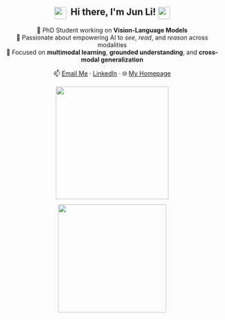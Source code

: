 <div align="center">
  <h2 style="font-size: 1.5em;">
    <img src="https://user-images.githubusercontent.com/74038190/226127923-0e8b7792-7b3c-462b-951b-63c96ba1a5af.gif" width="28" style="vertical-align: middle;" />
    &nbsp;Hi there, I'm <strong>Jun Li</strong>! 
    <img src="https://github.com/Anmol-Baranwal/Cool-GIFs-For-GitHub/assets/74038190/e4f28204-ea88-4364-a321-8330c3fbde6a" width="28" style="vertical-align: middle;" />
  </h2>

  <p>
    🌱 PhD Student working on <strong>Vision-Language Models</strong><br>
    💖 Passionate about empowering AI to <em>see</em>, <em>read</em>, and <em>reason</em> across modalities<br>
    🔭 Focused on <strong>multimodal learning</strong>, <strong>grounded understanding</strong>, and <strong>cross-modal generalization</strong>
  </p>

  <p>
    📫 <a href="mailto:june.li@tum.de">Email Me</a> · 
    <a href="https://www.linkedin.com/in/jun-li-657295290/">LinkedIn</a> · 
    🌐 <a href="https://lijunrio.github.io/junli/">My Homepage</a>
  </p>

  <div style="display: flex; justify-content: center; gap: 12px; flex-wrap: wrap; margin-top: 16px;">
    <img src="https://user-images.githubusercontent.com/74038190/212744275-c56a72c2-50b1-45e2-a693-d19d40357766.gif" width="260" />
    <img src="https://github.com/Anmol-Baranwal/Cool-GIFs-For-GitHub/assets/74038190/491e3e44-11a0-487a-b07b-717f677bbe4a" width="250" />
  </div>
</div>

